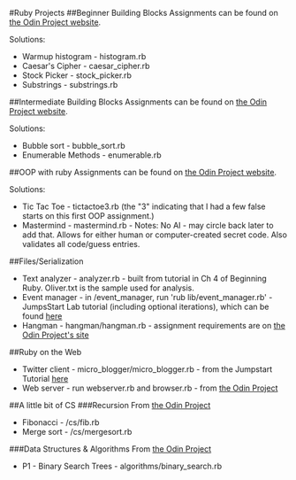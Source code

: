 #Ruby Projects
##Beginner Building Blocks
Assignments can be found on [the Odin Project website](http://www.theodinproject.com/ruby-programming/building-blocks?ref=lc-pb).

Solutions:
* Warmup histogram - histogram.rb
* Caesar's Cipher - caesar_cipher.rb
* Stock Picker - stock_picker.rb
* Substrings - substrings.rb

##Intermediate Building Blocks
Assignments can be found on [the Odin Project website](http://www.theodinproject.com/ruby-programming/advanced-building-blocks?ref=lc-pb).

Solutions:
* Bubble sort - bubble_sort.rb
* Enumerable Methods - enumerable.rb

##OOP with ruby
Assignments can be found on [the Odin Project website](http://www.theodinproject.com/ruby-programming/oop).

Solutions:
* Tic Tac Toe - tictactoe3.rb (the "3" indicating that I had a few false starts on this first OOP assignment.)
* Mastermind - mastermind.rb  - Notes: No AI - may circle back later to add that. Allows for either human or computer-created secret code. Also validates all code/guess entries.

##Files/Serialization
* Text analyzer - analyzer.rb - built from tutorial in Ch 4 of Beginning Ruby. Oliver.txt is the sample used for analysis.
* Event manager - in /event_manager, run 'rub lib/event_manager.rb' - JumpsStart Lab tutorial (including optional iterations), which can be found [here](http://tutorials.jumpstartlab.com/projects/eventmanager.html#iteration:-time-targeting)
* Hangman - hangman/hangman.rb - assignment requirements are on [the Odin Project's site](http://www.theodinproject.com/ruby-programming/oop?ref=lc-pb)

##Ruby on the Web
* Twitter client - micro_blogger/micro_blogger.rb - from the Jumpstart Tutorial [here](http://tutorials.jumpstartlab.com/projects/microblogger.html#iteration-4:-last-tweet-from-all-friends)
* Web server - run webserver.rb and browser.rb - from [the Odin Project](http://www.theodinproject.com/ruby-programming/ruby-on-the-web)

##A little bit of CS
###Recursion
From [the Odin Project](http://www.theodinproject.com/ruby-programming/recursion)
* Fibonacci - /cs/fib.rb
* Merge sort - /cs/mergesort.rb

###Data Structures & Algorithms
From [the Odin Project](http://www.theodinproject.com/ruby-programming/data-structures-and-algorithms)
- P1 - Binary Search Trees - algorithms/binary_search.rb